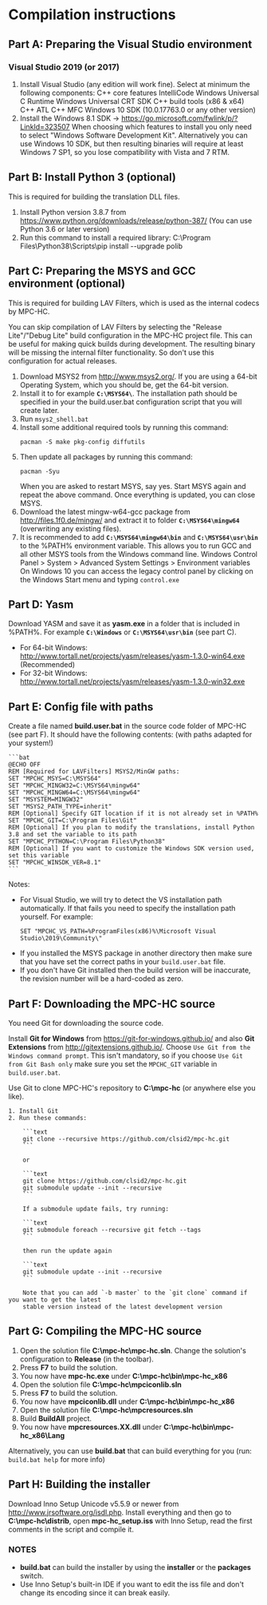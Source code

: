 # Compilation instructions

## Part A: Preparing the Visual Studio environment

### Visual Studio 2019 (or 2017)

1. Install Visual Studio (any edition will work fine). Select at minimum the following components:
    C++ core features
    IntelliCode
    Windows Universal C Runtime
    Windows Universal CRT SDK
    C++ build tools (x86 & x64)
    C++ ATL
    C++ MFC
    Windows 10 SDK (10.0.17763.0 or any other version)
2. Install the Windows 8.1 SDK → <https://go.microsoft.com/fwlink/p/?LinkId=323507>
    When choosing which features to install you only need to select "Windows Software Development Kit".
    Alternatively you can use Windows 10 SDK, but then resulting binaries will require at least Windows 7 SP1, so you lose compatibility with Vista and 7 RTM.


## Part B: Install Python 3 (optional)

This is required for building the translation DLL files.

1. Install Python version 3.8.7 from <https://www.python.org/downloads/release/python-387/> (You can use Python 3.6 or later version)
2. Run this command to install a required library:
    C:\Program Files\Python38\Scripts\pip install --upgrade polib


## Part C: Preparing the MSYS and GCC environment (optional)

This is required for building LAV Filters, which is used as the internal codecs by MPC-HC.

You can skip compilation of LAV Filters by selecting the "Release Lite"/"Debug Lite" build configuration
in the MPC-HC project file. This can be useful for making quick builds during development. The resulting
binary will be missing the internal filter functionality. So don't use this configuration for actual
releases.

1. Download MSYS2 from <http://www.msys2.org/>.
   If you are using a 64-bit Operating System, which you should be, get the 64-bit version.
2. Install it to for example **`C:\MSYS64\`**. The installation path should be specified in your the build.user.bat configuration script that you will create later.
3. Run `msys2_shell.bat`
4. Install some additional required tools by running this command:
   ```text
   pacman -S make pkg-config diffutils
   ```
5. Then update all packages by running this command:
   ```text
   pacman -Syu
   ```
   When you are asked to restart MSYS, say yes. Start MSYS again and repeat the above command. Once everything is updated, you can close MSYS.
6. Download the latest mingw-w64-gcc package from <http://files.1f0.de/mingw/> and extract it to folder **`C:\MSYS64\mingw64`** (overwriting any existing files).
7. It is recommended to add **`C:\MSYS64\mingw64\bin`** and **`C:\MSYS64\usr\bin`** to the %PATH% environment variable.
   This allows you to run GCC and all other MSYS tools from the Windows command line.
   Windows Control Panel > System > Advanced System Settings > Environment variables
   On Windows 10 you can access the legacy control panel by clicking on the Windows Start menu and typing `control.exe`


## Part D: Yasm

Download YASM and save it as **yasm.exe** in a folder that is included in %PATH%. For example **`C:\Windows`** or **`C:\MSYS64\usr\bin`** (see part C).
   * For 64-bit Windows: <http://www.tortall.net/projects/yasm/releases/yasm-1.3.0-win64.exe> (Recommended)
   * For 32-bit Windows: <http://www.tortall.net/projects/yasm/releases/yasm-1.3.0-win32.exe>


## Part E: Config file with paths

Create a file named **build.user.bat** in the source code folder of MPC-HC (see part F). It should have the following contents: (with paths adapted for your system!)

    ```bat
    @ECHO OFF
    REM [Required for LAVFilters] MSYS2/MinGW paths:
    SET "MPCHC_MSYS=C:\MSYS64"
    SET "MPCHC_MINGW32=C:\MSYS64\mingw64"
    SET "MPCHC_MINGW64=C:\MSYS64\mingw64"
    SET "MSYSTEM=MINGW32"
    SET "MSYS2_PATH_TYPE=inherit"
    REM [Optional] Specify GIT location if it is not already set in %PATH%
    SET "MPCHC_GIT=C:\Program Files\Git"
    REM [Optional] If you plan to modify the translations, install Python 3.8 and set the variable to its path
    SET "MPCHC_PYTHON=C:\Program Files\Python38"
    REM [Optional] If you want to customize the Windows SDK version used, set this variable
    SET "MPCHC_WINSDK_VER=8.1"
    ```

Notes:

* For Visual Studio, we will try to detect the VS installation path automatically. If that fails you need to specify the installation path yourself. For example:
  ```
  SET "MPCHC_VS_PATH=%ProgramFiles(x86)%\Microsoft Visual Studio\2019\Community\"
  ```
* If you installed the MSYS package in another directory then make sure that you have set the correct paths in your `build.user.bat` file.
* If you don't have Git installed then the build version will be inaccurate, the revision number will be a hard-coded as zero.


## Part F: Downloading the MPC-HC source

You need Git for downloading the source code.

Install **Git for Windows** from <https://git-for-windows.github.io/> and also **Git Extensions** from <http://gitextensions.github.io/>.
Choose `Use Git from the Windows command prompt`. This isn't mandatory, so if you choose
`Use Git from Git Bash only` make sure you set the `MPCHC_GIT` variable in `build.user.bat`.

Use Git to clone MPC-HC's repository to **C:\mpc-hc** (or anywhere else you like).

    1. Install Git
    2. Run these commands:

        ```text
        git clone --recursive https://github.com/clsid2/mpc-hc.git
        ```

        or

        ```text
        git clone https://github.com/clsid2/mpc-hc.git
        git submodule update --init --recursive
        ```

        If a submodule update fails, try running:

        ```text
        git submodule foreach --recursive git fetch --tags
        ```

        then run the update again

        ```text
        git submodule update --init --recursive
        ```

        Note that you can add `-b master` to the `git clone` command if you want to get the latest
        stable version instead of the latest development version
        
## Part G: Compiling the MPC-HC source

1. Open the solution file **C:\mpc-hc\mpc-hc.sln**.
   Change the solution's configuration to **Release** (in the toolbar).
2. Press **F7** to build the solution.
3. You now have **mpc-hc.exe** under **C:\mpc-hc\bin\mpc-hc_x86**
4. Open the solution file **C:\mpc-hc\mpciconlib.sln**
5. Press **F7** to build the solution.
6. You now have **mpciconlib.dll** under **C:\mpc-hc\bin\mpc-hc_x86**
7. Open the solution file **C:\mpc-hc\mpcresources.sln**
8. Build **BuildAll** project.
9. You now have **mpcresources.XX.dll** under **C:\mpc-hc\bin\mpc-hc_x86\Lang**

Alternatively, you can use **build.bat** that can build everything for you (run: `build.bat help` for more info)


## Part H: Building the installer

Download Inno Setup Unicode v5.5.9 or newer from <http://www.jrsoftware.org/isdl.php>.
Install everything and then go to **C:\mpc-hc\distrib**, open **mpc-hc_setup.iss** with Inno Setup,
read the first comments in the script and compile it.

### NOTES

* **build.bat** can build the installer by using the **installer** or the **packages** switch.
* Use Inno Setup's built-in IDE if you want to edit the iss file and don't change its encoding since it can break easily.
